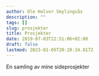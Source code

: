 ```yaml
---
author: Ole Halvor Smylingsås
description: ""
tags: []
slug: prosjekter
title: Prosjekter
date: 2019-07-03T22:51:06+02:00
draft: false
lastmod: 2023-01-05T20:20:34.817Z
---
```



En samling av mine sideprosjekter
